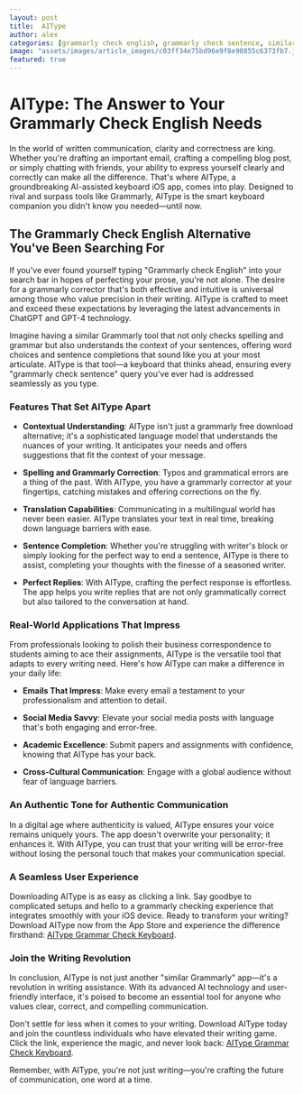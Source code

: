 ```yaml
---
layout: post
title:  AIType
author: alex
categories: [grammarly check english, grammarly check sentence, similar grammarly, grammarly free download, grammarly correction, grammarly corrector, grammarly checking]
image: "assets/images/article_images/c03ff34e75bd96e9f8e90855c6373fb7.jpg"
featured: true
---
```


# AIType: The Answer to Your Grammarly Check English Needs

In the world of written communication, clarity and correctness are king. Whether you're drafting an important email, crafting a compelling blog post, or simply chatting with friends, your ability to express yourself clearly and correctly can make all the difference. That's where AIType, a groundbreaking AI-assisted keyboard iOS app, comes into play. Designed to rival and surpass tools like Grammarly, AIType is the smart keyboard companion you didn't know you needed—until now.

## The Grammarly Check English Alternative You've Been Searching For

If you've ever found yourself typing "Grammarly check English" into your search bar in hopes of perfecting your prose, you're not alone. The desire for a grammarly corrector that's both effective and intuitive is universal among those who value precision in their writing. AIType is crafted to meet and exceed these expectations by leveraging the latest advancements in ChatGPT and GPT-4 technology.

Imagine having a similar Grammarly tool that not only checks spelling and grammar but also understands the context of your sentences, offering word choices and sentence completions that sound like you at your most articulate. AIType is that tool—a keyboard that thinks ahead, ensuring every "grammarly check sentence" query you've ever had is addressed seamlessly as you type.

### Features That Set AIType Apart

- **Contextual Understanding**: AIType isn't just a grammarly free download alternative; it's a sophisticated language model that understands the nuances of your writing. It anticipates your needs and offers suggestions that fit the context of your message.
  
- **Spelling and Grammarly Correction**: Typos and grammatical errors are a thing of the past. With AIType, you have a grammarly corrector at your fingertips, catching mistakes and offering corrections on the fly.

- **Translation Capabilities**: Communicating in a multilingual world has never been easier. AIType translates your text in real time, breaking down language barriers with ease.

- **Sentence Completion**: Whether you're struggling with writer's block or simply looking for the perfect way to end a sentence, AIType is there to assist, completing your thoughts with the finesse of a seasoned writer.

- **Perfect Replies**: With AIType, crafting the perfect response is effortless. The app helps you write replies that are not only grammatically correct but also tailored to the conversation at hand.

### Real-World Applications That Impress

From professionals looking to polish their business correspondence to students aiming to ace their assignments, AIType is the versatile tool that adapts to every writing need. Here's how AIType can make a difference in your daily life:

- **Emails That Impress**: Make every email a testament to your professionalism and attention to detail.
  
- **Social Media Savvy**: Elevate your social media posts with language that's both engaging and error-free.

- **Academic Excellence**: Submit papers and assignments with confidence, knowing that AIType has your back.

- **Cross-Cultural Communication**: Engage with a global audience without fear of language barriers.

### An Authentic Tone for Authentic Communication

In a digital age where authenticity is valued, AIType ensures your voice remains uniquely yours. The app doesn't overwrite your personality; it enhances it. With AIType, you can trust that your writing will be error-free without losing the personal touch that makes your communication special.

### A Seamless User Experience

Downloading AIType is as easy as clicking a link. Say goodbye to complicated setups and hello to a grammarly checking experience that integrates smoothly with your iOS device. Ready to transform your writing? Download AIType now from the App Store and experience the difference firsthand: [AIType Grammar Check Keyboard](https://apps.apple.com/us/app/aitype-grammar-check-keyboard/id6469163944).

### Join the Writing Revolution

In conclusion, AIType is not just another "similar Grammarly" app—it's a revolution in writing assistance. With its advanced AI technology and user-friendly interface, it's poised to become an essential tool for anyone who values clear, correct, and compelling communication.

Don't settle for less when it comes to your writing. Download AIType today and join the countless individuals who have elevated their writing game. Click the link, experience the magic, and never look back: [AIType Grammar Check Keyboard](https://apps.apple.com/us/app/aitype-grammar-check-keyboard/id6469163944).

Remember, with AIType, you're not just writing—you're crafting the future of communication, one word at a time.